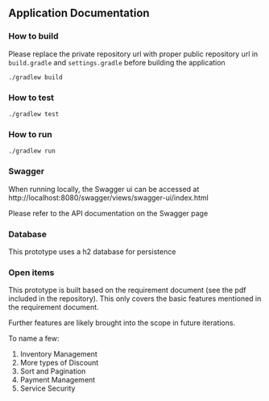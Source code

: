 ## Application Documentation

### How to build
Please replace the private repository url with proper public repository url in `build.gradle` and `settings.gradle` before building the application
    
    ./gradlew build

### How to test
    ./gradlew test

### How to run
    ./gradlew run

### Swagger
When running locally, the Swagger ui can be accessed at http://localhost:8080/swagger/views/swagger-ui/index.html

Please refer to the API documentation on the Swagger page 

### Database
This prototype uses a h2 database for persistence

### Open items
This prototype is built based on the requirement document (see the pdf included in the repository).
This only covers the basic features mentioned in the requirement document.

Further features are likely brought into the scope in future iterations. 

To name a few:
1. Inventory Management
2. More types of Discount
3. Sort and Pagination
4. Payment Management
5. Service Security

